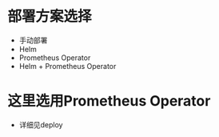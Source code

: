 # 部署方案选择

- 手动部署
- Helm
- Prometheus Operator
- Helm + Prometheus Operator

# 这里选用Prometheus Operator
- 详细见deploy